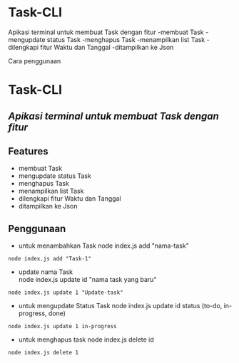 # Task-CLI
Apikasi terminal untuk membuat Task dengan fitur 
-membuat Task 
-mengupdate status Task
-menghapus Task
-menampilkan list Task
-dilengkapi fitur Waktu dan Tanggal
-ditampilkan ke Json

Cara penggunaan 
# Task-CLI
## _Apikasi terminal untuk membuat Task dengan fitur_
## Features
- membuat Task 
- mengupdate status Task
- menghapus Task
- menampilkan list Task
- dilengkapi fitur Waktu dan Tanggal
- ditampilkan ke Json


## Penggunaan
- untuk menambahkan Task 
node index.js add "nama-task" 
```
node index.js add "Task-1"
```

- update nama Task    
node index.js update id "nama task yang baru"

```
node index.js update 1 "Update-task"
```

- untuk mengupdate Status Task 
node index.js update id status (to-do, in-progress, done)

```
node index.js update 1 in-progress
```

- untuk menghapus task 
node index.js delete id


```
node index.js delete 1 
```



